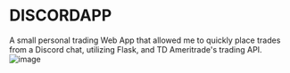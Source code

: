 # DISCORDAPP
A small personal trading Web App that allowed me to quickly place trades from a Discord chat, utilizing Flask, and TD Ameritrade's trading API.
![image](https://github.com/user-attachments/assets/50890d7f-3151-4d70-88b0-787e1519b3eb)
